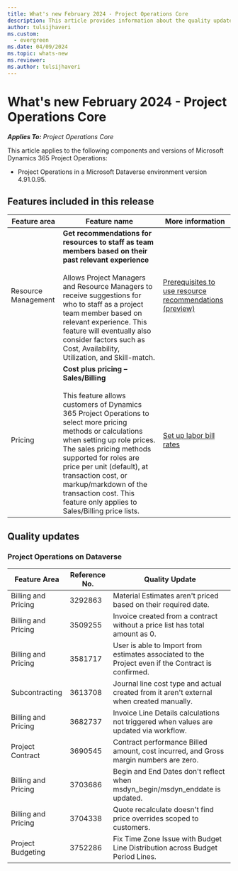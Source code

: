 ```yaml
---
title: What's new February 2024 - Project Operations Core
description: This article provides information about the quality updates that are available in the February 2024 release of Microsoft Dynamics 365 Project Operations Core.
author: tulsijhaveri
ms.custom:
  - evergreen
ms.date: 04/09/2024
ms.topic: whats-new
ms.reviewer: 
ms.author: tulsijhaveri
---
```


# What's new February 2024 - Project Operations Core

_**Applies To:** Project Operations Core_

This article applies to the following components and versions of Microsoft Dynamics 365 Project Operations:

- Project Operations in a Microsoft Dataverse environment version 4.91.0.95.

## Features included in this release

| **Feature area** | **Feature name** | **More information** |
| --- | --- | --- |
| Resource Management | **Get recommendations for resources to staff as team members based on their past relevant experience**<br><br>Allows Project Managers and Resource Managers to receive suggestions for who to staff as a project team member based on relevant experience. This feature will eventually also consider factors such as Cost, Availability, Utilization, and Skill-match. | [Prerequisites to use resource recommendations (preview)](../..//resource-management/getting-started-with-resource-recommendations.md) |
| Pricing | **Cost plus pricing – Sales/Billing**<br><br>This feature allows customers of Dynamics 365 Project Operations to select more pricing methods or calculations when setting up role prices. The sales pricing methods supported for roles are price per unit (default), at transaction cost, or markup/markdown of the transaction cost. This feature only applies to Sales/Billing price lists. | [Set up labor bill rates](../pricing-costing/set-up-labor-bill-rate-sales.md) |

## Quality updates

### Project Operations on Dataverse

| **Feature Area** | **Reference No.** | **Quality Update** |
| --- | --- | --- |
| Billing and Pricing | 3292863 | Material Estimates aren't priced based on their required date. |
| Billing and Pricing | 3509255 | Invoice created from a contract without a price list has total amount as 0. |
| Billing and Pricing | 3581717 | User is able to Import from estimates associated to the Project even if the Contract is confirmed. |
| Subcontracting | 3613708 | Journal line cost type and actual created from it aren't external when created manually. |
| Billing and Pricing | 3682737 | Invoice Line Details calculations not triggered when values are updated via workflow. |
| Project Contract | 3690545 | Contract performance Billed amount, cost incurred, and Gross margin numbers are zero. |
| Billing and Pricing | 3703686 | Begin and End Dates don't reflect when msdyn_begin/msdyn_enddate is updated. |
| Billing and Pricing | 3704338 | Quote recalculate doesn't find price overrides scoped to customers. |
| Project Budgeting | 3752286 | Fix Time Zone Issue with Budget Line Distribution across Budget Period Lines. |


